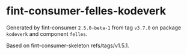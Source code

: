 # fint-consumer-felles-kodeverk

Generated by fint-consumer `2.5.0-beta-1` from tag `v3.7.0` on package `kodeverk` and component `felles`.

Based on fint-consumer-skeleton refs/tags/v1.5.1.
